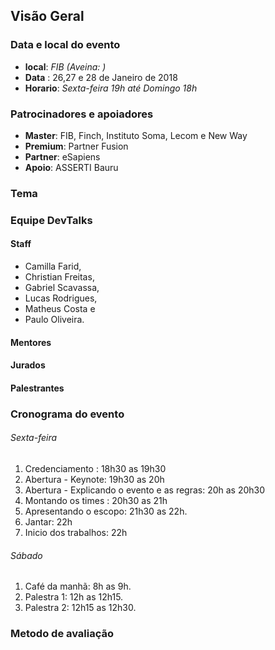 ## Visão Geral


### Data e local do evento

* **local**: *FIB (Aveina: )*
* **Data** : 26,27 e 28 de Janeiro de 2018
* **Horario**: *Sexta-feira 19h até Domingo 18h*


### Patrocinadores e apoiadores

* **Master**: FIB, Finch, Instituto Soma, Lecom e New Way 
* **Premium**: Partner Fusion
* **Partner**: eSapiens
* **Apoio**: ASSERTI Bauru

### Tema


### Equipe DevTalks

#### Staff
* Camilla Farid, 
* Christian Freitas, 
* Gabriel Scavassa, 
* Lucas Rodrigues, 
* Matheus Costa e 
* Paulo Oliveira.

#### Mentores

#### Jurados

#### Palestrantes

### Cronograma do evento

###### Sexta-feira
1. Credenciamento : 18h30 as 19h30
2. Abertura - Keynote: 19h30 as 20h
3. Abertura - Explicando o evento e as regras: 20h as 20h30
4. Montando os times : 20h30 as 21h
5. Apresentando o escopo: 21h30 as 22h. 
6. Jantar: 22h 
7. Inicio dos trabalhos: 22h

###### Sábado
1. Café da manhã: 8h as 9h.
2. Palestra 1: 12h as 12h15.
3. Palestra 2: 12h15 as 12h30.


### Metodo de avaliação
